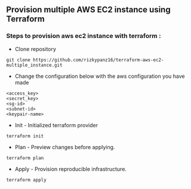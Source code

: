 ## Provision multiple AWS EC2 instance using Terraform

### Steps to provision aws ec2 instance with terraform :

- Clone repository
```
git clone https://github.com/rizkypanz16/terraform-aws-ec2-multiple_instance.git
```
- Change the configuration below with the aws configuration you have made 
```
<access_key>
<secret_key>
<sg-id>
<subnet-id>
<keypair-name>
```
- Init - Initialized terraform provider
```
terraform init
```
- Plan - Preview changes before applying.
```
terraform plan
```
- Apply - Provision reproducible infrastructure.
```
terraform apply
```
